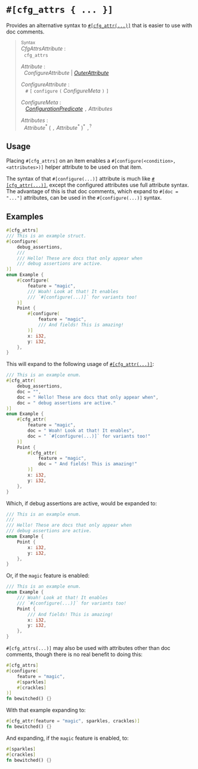 <!-- This Source Code Form is subject to the terms of the Mozilla Public
   - License, v. 2.0. If a copy of the MPL was not distributed with this
   - file, You can obtain one at https://mozilla.org/MPL/2.0/. --> 

<!-- This `README.md` file is automatically generated from `docs.md`, which uses `rustdoc`'s syntax
   - to provide documentation for the `#[cfg_attrs { ... }]` macro too.
   -
   - See `build.rs` if you're interested to see the code, or edit `docs.md` to edit the
   - documentation. --> 

# `#[cfg_attrs { ... }]`
Provides an alternative syntax to [`#[cfg_attr(...)]`][cfg_attr] that is easier to use with doc
comments.

> <sup>Syntax</sup> \
> _CfgAttrsAttribute_ : \
> &nbsp;&nbsp;`cfg_attrs`
>
> _Attribute_ : \
> &nbsp;&nbsp;_ConfigureAttribute_ | [_OuterAttribute_]
>
> _ConfigureAttribute_ : \
> &nbsp;&nbsp; `#` `[` `configure` `(` _ConfigureMeta_ `)` `]`
>
> _ConfigureMeta_ : \
> &nbsp;&nbsp; [_ConfigurationPredicate_] `,` _Attributes_
>
> _Attributes_ : \
> &nbsp;&nbsp;_Attribute_<sup>\*</sup> ( `,` _Attribute_<sup>\*</sup> )<sup>\*</sup> `,`<sup>?</sup>

[_ConfigurationPredicate_]: https://doc.rust-lang.org/reference/conditional-compilation.html
[_OuterAttribute_]: https://doc.rust-lang.org/reference/attributes.html

## Usage
Placing `#[cfg_attrs]` on an item enables a `#[configure(<condition>, <attributes>)]` helper
attribute to be used on that item.

The syntax of that `#[configure(...)]` attribute is much like [`#[cfg_attr(...)]`][cfg_attr], except
the configured attributes use full attribute syntax. The advantage of this is that doc comments,
which expand to `#[doc = "..."]` attributes, can be used in the `#[configure(...)]` syntax.

## Examples
```rust
#[cfg_attrs]
/// This is an example struct.
#[configure(
    debug_assertions,
    ///
    /// Hello! These are docs that only appear when
    /// debug assertions are active.
)]
enum Example {
    #[configure(
        feature = "magic",
        /// Woah! Look at that! It enables
        /// `#[configure(...)]` for variants too!
    )]
    Point {
        #[configure(
            feature = "magic",
            /// And fields! This is amazing!
        )]
        x: i32,
        y: i32,
    },
}
```
This will expand to the following usage of [`#[cfg_attr(...)]`][cfg_attr]:
```rust
/// This is an example enum.
#[cfg_attr(
    debug_assertions,
    doc = "",
    doc = " Hello! These are docs that only appear when",
    doc = " debug assertions are active."
)]
enum Example {
    #[cfg_attr(
        feature = "magic",
        doc = " Woah! Look at that! It enables",
        doc = " `#[configure(...)]` for variants too!"
    )]
    Point {
        #[cfg_attr(
            feature = "magic",
            doc = " And fields! This is amazing!"
        )]
        x: i32,
        y: i32,
    },
}
```
Which, if debug assertions are active, would be expanded to:
```rust
/// This is an example enum.
///
/// Hello! These are docs that only appear when
/// debug assertions are active.
enum Example {
    Point {
        x: i32,
        y: i32,
    },
}
```
Or, if the `magic` feature is enabled:
```rust
/// This is an example enum.
enum Example {
    /// Woah! Look at that! It enables
    /// `#[configure(...)]` for variants too!
    Point {
        /// And fields! This is amazing!
        x: i32,
        y: i32,
    },
}
```

`#[cfg_attrs(...)]` may also be used with attributes other than doc comments, though there is
no real benefit to doing this:
```rust
#[cfg_attrs]
#[configure(
    feature = "magic",
    #[sparkles]
    #[crackles]
)]
fn bewitched() {}
```
With that example expanding to:
```rust
#[cfg_attr(feature = "magic", sparkles, crackles)]
fn bewitched() {}
```
And expanding, if the `magic` feature is enabled, to:
```rust ignore
#[sparkles]
#[crackles]
fn bewitched() {}
```

[cfg_attr]: https://doc.rust-lang.org/reference/conditional-compilation.html#the-cfg_attr-attribute
